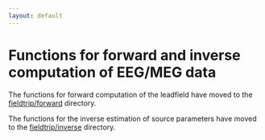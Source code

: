 ```yaml
---
layout: default
---
```


# Functions for forward and inverse computation of EEG/MEG data

The functions for forward computation of the leadfield have moved to the [fieldtrip/forward](/development/forward) directory.

The functions for the inverse estimation of source parameters have moved to the [fieldtrip/inverse](/development/inverse) directory.

 
